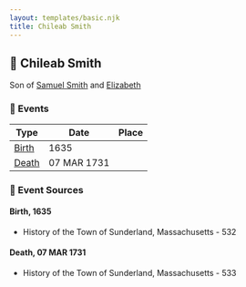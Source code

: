 ```yaml
---
layout: templates/basic.njk
title: Chileab Smith
---
```

## 🔵 Chileab Smith

Son of [Samuel Smith](/people/8/86804391) and [Elizabeth ](/people/7/71389724)

### 📆 Events

Type | Date | Place
------ | ------ | ------
[Birth](#event-eed82cc0-9fd8-4b67-b8bc-c5ba467a534c) | 1635 |
[Death](#event-523c30e6-0071-49bd-8221-9b6104374ac5) | 07 MAR 1731 |

### 📰 Event Sources

#### <a id="event-eed82cc0-9fd8-4b67-b8bc-c5ba467a534c"></a> Birth, 1635
* History of the Town of Sunderland, Massachusetts  - 532

#### <a id="event-523c30e6-0071-49bd-8221-9b6104374ac5"></a> Death, 07 MAR 1731
* History of the Town of Sunderland, Massachusetts  - 533